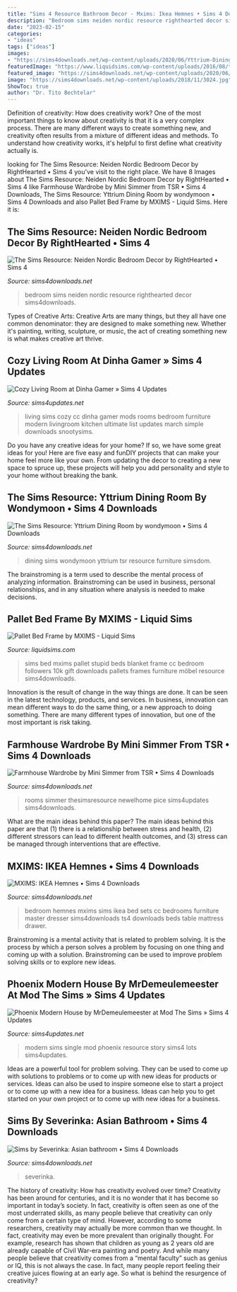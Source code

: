 ```yaml
---
title: "Sims 4 Resource Bathroom Decor - Mxims: Ikea Hemnes • Sims 4 Downloads"
description: "Bedroom sims neiden nordic resource righthearted decor sims4downloads"
date: "2023-02-15"
categories:
- "ideas"
tags: ["ideas"]
images:
- "https://sims4downloads.net/wp-content/uploads/2020/06/Yttrium-Dining-Room.jpg"
featuredImage: "https://www.liquidsims.com/wp-content/uploads/2016/08/tumblr_obtyyqVqn11ufxsano2_1280.jpg"
featured_image: "https://sims4downloads.net/wp-content/uploads/2020/06/Yttrium-Dining-Room.jpg"
image: "https://sims4downloads.net/wp-content/uploads/2018/11/3024.jpg"
ShowToc: true
author: "Dr. Tito Bechtelar"
---
```



Definition of creativity: How does creativity work?
One of the most important things to know about creativity is that it is a very complex process. There are many different ways to create something new, and creativity often results from a mixture of different ideas and methods. To understand how creativity works, it's helpful to first define what creativity actually is.

	

		
looking for The Sims Resource: Neiden Nordic Bedroom Decor by RightHearted • Sims 4 you've visit to the right place. We have 8 Images about The Sims Resource: Neiden Nordic Bedroom Decor by RightHearted • Sims 4 like Farmhouse Wardrobe by Mini Simmer from TSR • Sims 4 Downloads, The Sims Resource: Yttrium Dining Room by wondymoon • Sims 4 Downloads and also Pallet Bed Frame by MXIMS - Liquid Sims. Here it is:
		
    
## The Sims Resource: Neiden Nordic Bedroom Decor By RightHearted • Sims 4

<img loading=lazy src="https://sims4downloads.net/wp-content/uploads/2018/11/3024.jpg" onerror="this.onerror=null;this.src='https://tse4.mm.bing.net/th?id=OIP.f2nAq-2AGZCR7NITj8x5qgHaFj&amp;pid=15.1';" alt="The Sims Resource: Neiden Nordic Bedroom Decor by RightHearted • Sims 4">

_Source: sims4downloads.net_

>bedroom sims neiden nordic resource righthearted decor sims4downloads. 

	

Types of Creative Arts:
Creative Arts are many things, but they all have one common denominator: they are designed to make something new. Whether it's painting, writing, sculpture, or music, the act of creating something new is what makes creative art thrive.

    
## Cozy Living Room At Dinha Gamer » Sims 4 Updates

<img loading=lazy src="http://sims4updates.net/wp-content/uploads/2016/03/1154.jpg" onerror="this.onerror=null;this.src='https://tse4.mm.bing.net/th?id=OIP.IU6N46LRZgW9Jvvl5PSsBQHaEY&amp;pid=15.1';" alt="Cozy Living Room at Dinha Gamer » Sims 4 Updates">

_Source: sims4updates.net_

>living sims cozy cc dinha gamer mods rooms bedroom furniture modern livingroom kitchen ultimate list updates march simple downloads snootysims. 

	

Do you have any creative ideas for your home? If so, we have some great ideas for you! Here are five easy and funDIY projects that can make your home feel more like your own. From updating the decor to creating a new space to spruce up, these projects will help you add personality and style to your home without breaking the bank.

    
## The Sims Resource: Yttrium Dining Room By Wondymoon • Sims 4 Downloads

<img loading=lazy src="https://sims4downloads.net/wp-content/uploads/2020/06/Yttrium-Dining-Room.jpg" onerror="this.onerror=null;this.src='https://tse4.mm.bing.net/th?id=OIP.WfMyKcqNwb9h7J0A6ysSlAHaFj&amp;pid=15.1';" alt="The Sims Resource: Yttrium Dining Room by wondymoon • Sims 4 Downloads">

_Source: sims4downloads.net_

>dining sims wondymoon yttrium tsr resource furniture simsdom. 

	

The brainstroming is a term used to describe the mental process of analyzing information. Brainstroming can be used in business, personal relationships, and in any situation where analysis is needed to make decisions.

    
## Pallet Bed Frame By MXIMS - Liquid Sims

<img loading=lazy src="https://www.liquidsims.com/wp-content/uploads/2016/08/tumblr_obtyyqVqn11ufxsano2_1280.jpg" onerror="this.onerror=null;this.src='https://tse1.mm.bing.net/th?id=OIP.u0f3NhjtBbmrLS2_S0ChogHaEb&amp;pid=15.1';" alt="Pallet Bed Frame by MXIMS - Liquid Sims">

_Source: liquidsims.com_

>sims bed mxims pallet stupid beds blanket frame cc bedroom followers 10k gift downloads pallets frames furniture möbel resource sims4downloads. 

	

Innovation is the result of change in the way things are done. It can be seen in the latest technology, products, and services. In business, innovation can mean different ways to do the same thing, or a new approach to doing something. There are many different types of innovation, but one of the most important is risk taking.

    
## Farmhouse Wardrobe By Mini Simmer From TSR • Sims 4 Downloads

<img loading=lazy src="https://sims4downloads.net/wp-content/uploads/2021/01/Farmhouse-Wardrobe.jpg" onerror="this.onerror=null;this.src='https://tse1.mm.bing.net/th?id=OIP.qyGmsXGXucl9-XoiH8tMIwHaFj&amp;pid=15.1';" alt="Farmhouse Wardrobe by Mini Simmer from TSR • Sims 4 Downloads">

_Source: sims4downloads.net_

>rooms simmer thesimsresource newelhome pice sims4updates sims4downloads. 

	

What are the main ideas behind this paper?
The main ideas behind this paper are that (1) there is a relationship between stress and health, (2) different stressors can lead to different health outcomes, and (3) stress can be managed through interventions that are effective.

    
## MXIMS: IKEA Hemnes • Sims 4 Downloads

<img loading=lazy src="https://sims4downloads.net/wp-content/uploads/2016/06/722.jpg" onerror="this.onerror=null;this.src='https://tse1.mm.bing.net/th?id=OIP.tTOvMy5UG42dlbCn7bBWPQHaEL&amp;pid=15.1';" alt="MXIMS: IKEA Hemnes • Sims 4 Downloads">

_Source: sims4downloads.net_

>bedroom hemnes mxims sims ikea bed sets cc bedrooms furniture master dresser sims4downloads ts4 downloads beds table mattress drawer. 

	

Brainstroming is a mental activity that is related to problem solving. It is the process by which a person solves a problem by focusing on one thing and coming up with a solution. Brainstroming can be used to improve problem solving skills or to explore new ideas.

    
## Phoenix Modern House By MrDemeulemeester At Mod The Sims » Sims 4 Updates

<img loading=lazy src="http://sims4updates.net/wp-content/uploads/2014/09/5119.jpg" onerror="this.onerror=null;this.src='https://tse4.mm.bing.net/th?id=OIP.c421PYi2vwi_F16Vx1-XHgHaFj&amp;pid=15.1';" alt="Phoenix Modern House by MrDemeulemeester at Mod The Sims » Sims 4 Updates">

_Source: sims4updates.net_

>modern sims single mod phoenix resource story sims4 lots sims4updates. 

	

Ideas are a powerful tool for problem solving. They can be used to come up with solutions to problems or to come up with new ideas for products or services. Ideas can also be used to inspire someone else to start a project or to come up with a new idea for a business. Ideas can help you to get started on your own project or to come up with new ideas for a business.

    
## Sims By Severinka: Asian Bathroom • Sims 4 Downloads

<img loading=lazy src="https://sims4downloads.net/wp-content/uploads/2015/01/5516.jpg" onerror="this.onerror=null;this.src='https://tse4.mm.bing.net/th?id=OIP.7JQgSnIgQ_meYjUwxr-POwHaFl&amp;pid=15.1';" alt="Sims by Severinka: Asian bathroom • Sims 4 Downloads">

_Source: sims4downloads.net_

>severinka. 

	

The history of creativity: How has creativity evolved over time?
Creativity has been around for centuries, and it is no wonder that it has become so important in today’s society. In fact, creativity is often seen as one of the most underrated skills, as many people believe that creativity can only come from a certain type of mind. However, according to some researchers, creativity may actually be more common than we thought. In fact, creativity may even be more prevalent than originally thought. For example, research has shown that children as young as 2 years old are already capable of Civil War-era painting and poetry. And while many people believe that creativity comes from a “mental faculty” such as genius or IQ, this is not always the case. In fact, many people report feeling their creative juices flowing at an early age. So what is behind the resurgence of creativity?

